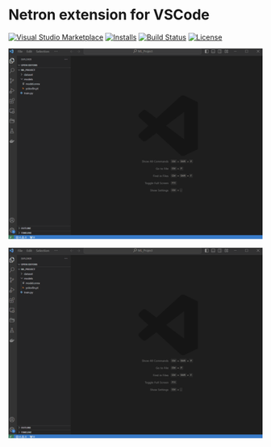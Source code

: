 # Netron extension for VSCode

[![Visual Studio Marketplace](https://img.shields.io/visual-studio-marketplace/v/vincent-templier.vscode-netron?style=for-the-badge&label=VS%20Marketplace&logo=visual-studio-code)](https://marketplace.visualstudio.com/items?itemName=vincent-templier.vscode-netron)
[![Installs](https://img.shields.io/visual-studio-marketplace/i/vincent-templier.vscode-netron?style=for-the-badge&logo=microsoft)](https://marketplace.visualstudio.com/items?itemName=vincent-templier.vscode-netron)
[![Build Status](https://img.shields.io/github/actions/workflow/status/vtemplier/vscode-netron/ci.yaml?branch=master&style=for-the-badge&logo=github)](https://github.com/vtemplier/vscode-netron/actions?query=workflow:ci)
[![License](https://img.shields.io/github/license/vtemplier/vscode-netron?style=for-the-badge)](https://github.com/vtemplier/vscode-netron/blob/master/LICENSE)


![Demo Open in Netron](./docs/readme/Open_in_Netron.gif)


![Demo Open Web Browser](./docs/readme/Open_Web_Browser.gif)